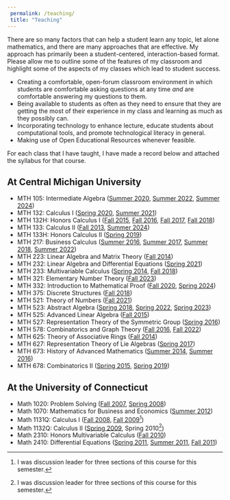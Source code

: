 ```yaml
---
 permalink: /teaching/
 title: "Teaching"
---
```


There are so many factors that can help a student learn any topic, let alone mathematics, and there are many approaches that are effective.  My approach has primarily been a student-centered, interaction-based format.  Please allow me to outline some of the features of my classroom and highlight some of the aspects of my classes which lead to student success.

- Creating a comfortable, open-forum classroom environment in which students are comfortable asking questions at any time *and* are comfortable answering my questions to them.
- Being available to students as often as they need to ensure that they are getting the most of their experience in my class and learning as much as they possibly can.
- Incorporating technology to enhance lecture, educate students about computational tools, and promote technological literacy in general.
- Making use of Open Educational Resources whenever feasible.

For each class that I have taught, I have made a record below and attached the
syllabus for that course.


## At Central Michigan University

- MTH 105: Intermediate Algebra ([Summer 2020](/files/syllabus-mth105su20.pdf), [Summer 2022](/files/syllabus-mth105su22.pdf), [Summer 2024](/files/syllabus-mth105su24.pdf))
- MTH 132: Calculus I ([Spring 2020](/files/syllabus-mth132s20.pdf), [Summer 2021](/files/syllabus-mth132su21.pdf))
- MTH 132H: Honors Calculus I ([Fall 2015](/files/syllabus-mth132Hf15.pdf), [Fall 2016](/files/syllabus-mth132Hf16.pdf), [Fall 2017](/files/syllabus-mth132Hf17.pdf), [Fall 2018](/files/syllabus-mth132Hf18.pdf))
- MTH 133: Calculus II ([Fall 2013](/files/syllabus-mth133f13.pdf), [Summer 2024](/files/syllabus-mth133su24.pdf))
- MTH 133H: Honors Calculus II ([Spring 2019](/files/syllabus-mth133Hs19.pdf))
- MTH 217: Business Calculus ([Summer 2016](/files/syllabus-mth217su16.pdf), [Summer 2017](/files/syllabus-mth217su17.pdf), [Summer 2018](/files/syllabus-mth217su18.pdf), [Summer 2022](/files/syllabus-mth217su22.pdf))
- MTH 223: Linear Algebra and Matrix Theory ([Fall 2014](/files/syllabus-mth223f14.pdf))
- MTH 232: Linear Algebra and Differential Equations ([Spring 2021](/files/syllabus-mth232s21.pdf))
- MTH 233: Multivariable Calculus ([Spring 2014](/files/syllabus-mth233s14.pdf), [Fall 2018](/files/syllabus-mth233f18.pdf))
- MTH 321: Elementary Number Theory ([Fall 2023](/files/syllabus-mth321f23.pdf))
- MTH 332: Introduction to Mathematical Proof ([Fall 2020](/files/syllabus-mth332f20.pdf), [Spring 2024](/files/syllabus-mth332s24.pdf))
- MTH 375: Discrete Structures ([Fall 2018](/files/syllabus-mth375f18.pdf))
- MTH 521: Theory of Numbers ([Fall 2021](/files/syllabus-mth521f21.pdf))
- MTH 523: Abstract Algebra ([Spring 2018](/files/syllabus-mth523s18.pdf), [Spring 2022](/files/syllabus-mth523s22.pdf), [Spring 2023](/files/syllabus-mth523s23.pdf))
- MTH 525: Advanced Linear Algebra ([Fall 2015](/files/syllabus-mth525f15.pdf))
- MTH 527: Representation Theory of the Symmetric Group ([Spring 2016](/files/syllabus-mth527s16.pdf))
- MTH 578: Combinatorics and Graph Theory ([Fall 2016](/files/syllabus-mth578f16.pdf), [Fall 2022](/files/syllabus-mth578f22.pdf))
- MTH 625: Theory of Associative Rings ([Fall 2014](/files/syllabus-mth625f14.pdf))
- MTH 627: Representation Theory of Lie Algebras ([Spring 2017](/files/syllabus-mth627s17.pdf))
- MTH 673: History of Advanced Mathematics ([Summer 2014](/files/syllabus-mth673su14.pdf), [Summer 2016](/files/syllabus-mth673su16.pdf))
- MTH 678: Combinatorics II ([Spring 2015](/files/syllabus-mth678s15.pdf), [Spring 2019](/files/syllabus-mth678s19.pdf))



## At the University of Connecticut

- Math 1020: Problem Solving ([Fall 2007](/files/syllabus-math1020f07.pdf), [Spring 2008](/files/syllabus-math1020s08.pdf))
- Math 1070: Mathematics for Business and Economics ([Summer 2012](/files/syllabus-math1070su12.pdf))
- Math 1131Q: Calculus I ([Fall 2008](/files/syllabus-math1131f08.pdf), [Fall 2009](/files/syllabus-math1131f09.pdf)[^1])
- Math 1132Q: Calculus II ([Spring 2009](/files/syllabus-math1132s09.pdf), Spring 2010[^1])
- Math 2310: Honors Multivariable Calculus ([Fall 2010](/files/syllabus-math2310f10.pdf))
- Math 2410: Differential Equations ([Spring 2011](/files/syllabus-math2410s11.pdf), [Summer 2011](/files/syllabus-math2410su11.pdf), [Fall 2011](/files/syllabus-math2410f11.pdf))

[^1]:  I was discussion leader for three sections of this course for this semester.
